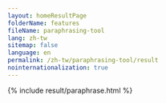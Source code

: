 ```yaml
---
layout: homeResultPage
folderName: features
fileName: paraphrasing-tool
lang: zh-tw
sitemap: false
language: en
permalink: /zh-tw/paraphrasing-tool/result
nointernationalization: true
---
```

{% include result/paraphrase.html %}

<script src="/js/result/paraprashing.js" data-foldername="{{page.folderName}}" data-lang="{{page.lang}}"></script>